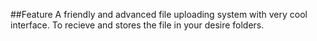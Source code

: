 ##Feature
A friendly and advanced file uploading system with very cool interface.
To recieve and stores the file in your desire folders.
